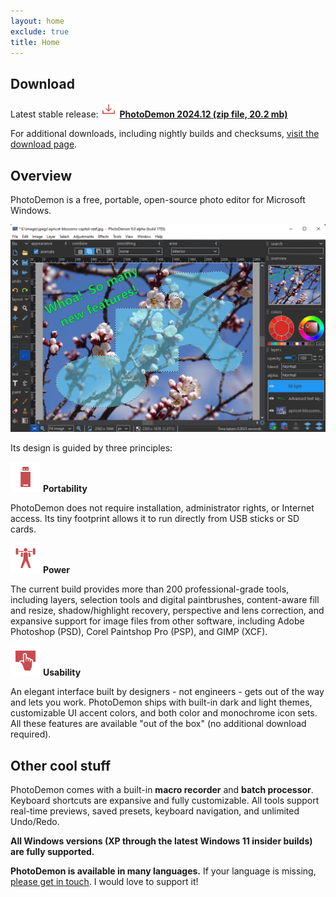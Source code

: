 ```yaml
---
layout: home
exclude: true
title: Home
---
```


Download
--------

Latest stable release: **<a href="https://github.com/tannerhelland/PhotoDemon/releases/download/v2024.12/PhotoDemon-2024.12.zip"><img src="media/Download-24.png" alt="Download" srcset="media/Download-48.png 2x" />PhotoDemon 2024.12 (zip file, 20.2 mb)</a>**<br />

For additional downloads, including nightly builds and checksums, [visit the download page](download/).

Overview
--------

PhotoDemon is a free, portable, open-source photo editor for Microsoft Windows.

![screen-capture](media/images/photodemon_9.0.png)

Its design is guided by three principles:

<img src="media/Flash-Drive-48.png" alt="Portability" srcset="media/Flash-Drive-96.png 2x" /> **Portability**

PhotoDemon does not require installation, administrator rights, or Internet access.  Its tiny footprint allows it to run directly from USB sticks or SD cards.

<img src="media/Weight-Lifting-48.png" alt="Power" srcset="media/Weight-Lifting-96.png 2x" /> **Power**

The current build provides more than 200 professional-grade tools, including layers, selection tools and digital paintbrushes, content-aware fill and resize, shadow/highlight recovery, perspective and lens correction, and expansive support for image files from other software, including Adobe Photoshop (PSD), Corel Paintshop Pro (PSP), and GIMP (XCF).

<img src="media/Touch-Screen-48.png" alt="Usability" srcset="media/Touch-Screen-96.png 2x" /> **Usability**

An elegant interface built by designers - not engineers - gets out of the way and lets you work.  PhotoDemon ships with built-in dark and light themes, customizable UI accent colors, and both color and monochrome icon sets.  All these features are available "out of the box" (no additional download required).

Other cool stuff
----------------

PhotoDemon comes with a built-in **macro recorder** and **batch processor**.    Keyboard shortcuts are expansive and fully customizable.  All tools support real-time previews, saved presets, keyboard navigation, and unlimited Undo/Redo.

**All Windows versions (XP through the latest Windows 11 insider builds) are fully supported.**  

**PhotoDemon is available in many languages.**  If your language is missing, <a href="https://photodemon.org/about/contact/">please get in touch</a>.  I would love to support it!